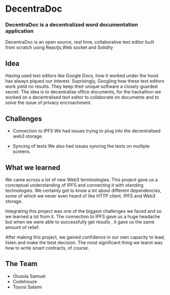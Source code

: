 # DecentraDoc

### DecentraDoc is a decentralized word documentation application 
DecentraDoc is an open source, real time, collaborative text editor built from scratch using Reactjs,Web socket and Solidity

## Idea

Having used text editors like Google Docs, how it worked under the hood has always piqued our interest. Suprisingly, Googling how these text editors work yield no results. They keep their unique software a closely guarded secret. The idea is to decentralise office documents, for the hackathon we worked on a decentralised text editor to collaborate on documents and to solve the issue of privacy encroachment.

## Challenges
- Connection to IPFS
 We had issues trying to plug into the decentralised web3 storage.

- Syncing of texts
We also had issues syncing the texts on multiple screens.

## What we learned

We came across a lot of new Web3 terminologies. This project gave us a conceptual understanding of IPFS and connecting it with standing technologies. We certainly got to know a lot about different dependencies, some of which we never even heard of like HTTP client, IPFS and Web3 storage.

Integrating this project was one of the biggest challenges we faced and so we learned a lot from it. The connection to IPFS gave us a huge headache but when we were able to successfully get results , it gave us the same amount of relief.

After making this project, we gained confidence in our own capacity to lead, listen and make the best decision. The most significant thing we learnt was how to write smart contracts, of course.

## The Team

- Olusola Samuel
- Codehouze
- Toyosi Salami

